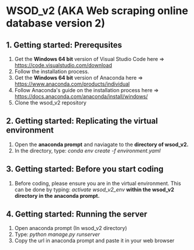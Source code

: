 # WSOD_v2 (AKA Web scraping online database version 2)

## 1. Getting started: Prerequsites
1. Get the **Windows 64 bit** version of Visual Studio Code here => https://code.visualstudio.com/download
2. Follow the installation process.
3. Get the **Windows 64 bit** version of Anaconda here => https://www.anaconda.com/products/individual
4. Follow Anaconda's guide on the installation process here => https://docs.anaconda.com/anaconda/install/windows/
5. Clone the wsod_v2 repository

## 2. Getting started: Replicating the virtual environment
1. Open the **anaconda prompt** and naviagate to the **directory of wsod_v2.**
2. In the directory, type: *conda env create -f environment.yaml*

## 3. Getting started: Before you start coding
1. Before coding, please ensure you are in the virtual environment. This can be done by typing: *activate wsod_v2_env* **within the wsod_v2 directory in the anaconda prompt.**

## 4. Getting started: Running the server
1. Open anaconda prompt (In wsod_v2 directory)
2. Type: *python manage.py runserver*
3. Copy the url in anaconda prompt and paste it in your web browser